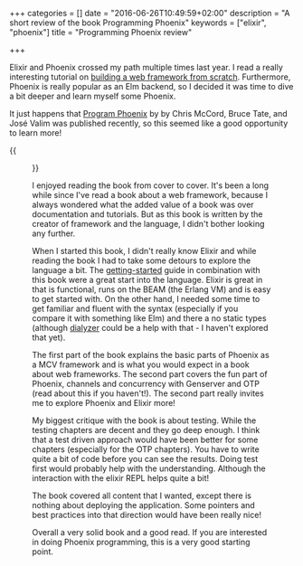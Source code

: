 +++
categories = []
date = "2016-06-26T10:49:59+02:00"
description = "A short review of the book Programming Phoenix"
keywords = ["elixir", "phoenix"]
title = "Programming Phoenix review"

+++

Elixir and Phoenix crossed my path multiple times last year. I read a really interesting tutorial on [building a web framework from scratch](https://codewords.recurse.com/issues/five/building-a-web-framework-from-scratch-in-elixir). Furthermore, Phoenix is really popular as an Elm backend, so I decided it was time to dive a bit deeper and learn myself some Phoenix.

It just happens that [Program Phoenix](https://pragprog.com/book/phoenix/programming-phoenix) by 
by Chris McCord, Bruce Tate, and José Valim was published recently, so this seemed like a good opportunity to learn more!

{{<figure src="/images/phoenix.jpg" title="Programming Phoenix" link="https://pragprog.com/book/phoenix/programming-phoenix">}}

I enjoyed reading the book from cover to cover. It's been a long while since I've read a book about a web framework, because I always wondered what the added value of a book was over documentation and tutorials. But as this book is written by the creator of framework and the language, I didn't bother looking any further. 

When I started this book, I didn't really know Elixir and while reading the book I had to take some detours to explore the language a bit. The [getting-started](http://elixir-lang.org/getting-started/introduction.html) guide in combination with this book were a great start into the language. Elixir is great in that is functional, runs on the BEAM (the Erlang VM) and is easy to get started with. On the other hand, I needed some time to get familiar and fluent with the syntax (especially if you compare it with something like Elm) and there a no static types (although [dialyzer](http://erlang.org/doc/man/dialyzer.html) could be a help with that - I haven't explored that yet). 

The first part of the book explains the basic parts of Phoenix as a MCV framework and is what you would expect in a book about web frameworks. The second part covers the fun part of Phoenix, channels and concurrency with Genserver and OTP (read about this if you haven't!).
The second part really invites me to explore Phoenix and Elixir more!

My biggest critique with the book is about testing. While the testing chapters are decent and they go deep enough. I think that a test driven approach would have been better for some chapters (especially for the OTP chapters). You have to write quite a bit of code before you can see the results. Doing test first would probably help with the understanding. Although the interaction with the elixir REPL helps quite a bit!

The book covered all content that I wanted, except there is nothing about deploying the application. Some pointers and best practices into that direction would have been really nice!

Overall a very solid book and a good read. If you are interested in doing Phoenix programming, this is a very good starting point.
